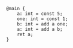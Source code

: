 ```bril transform-rd=rd-simple
@main {
    a: int = const 5;
    one: int = const 1;
    b: int = add a one;
    a: int = add a b;
    ret a;
}
```

<script setup lang="ts">
function flicker(id: string) {
    const el = document.getElementById(id);
    console.log(el, id);

    if (el) {
        el.classList.add('flicker');
        setTimeout(() => {
            el.classList.remove('flicker');
        }, 1500);
    }
}
</script>

